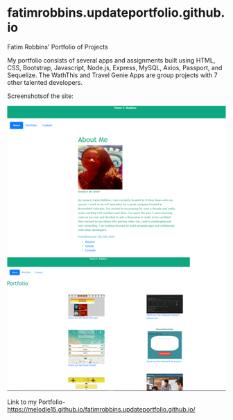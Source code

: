 # fatimrobbins.updateportfolio.github.io
Fatim Robbins' Portfolio of Projects

My portfolio consists of several apps and assignments built using HTML, CSS, Bootstrap, Javascript, Node.js, Express, MySQL, Axios, Passport, and Sequelize. The WathThis and Travel Genie Apps are group projects with 7 other talented developers. 

Screenshotsof the site: 

<img src="ScreenshotUpdatedportfol2.png" alt="portfolio screen shot">
<img src="ScreenshotUpdatedportfol1.png" alt="portfolio screen shot #2">

Link to my Portfolio- https://melodie15.github.io/fatimrobbins.updateportfolio.github.io/
